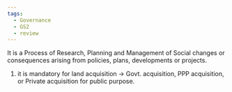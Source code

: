 ```yaml
---
tags:
  - Governance
  - GS2
  - review
---
```

It is a Process of Research, Planning and Management of Social changes or consequences arising from policies, plans, developments or projects.
1. it is mandatory for land acquisition -> Govt. acquisition, PPP acquisition, or Private acquisition for public purpose.
